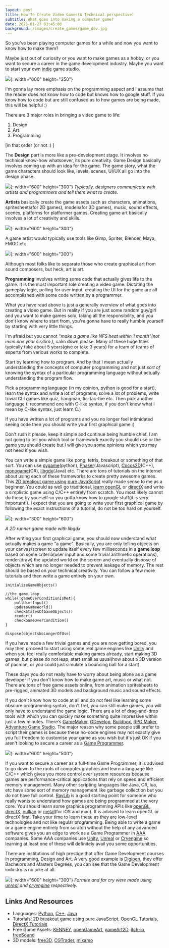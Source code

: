 ```yaml
---
layout: post
title: How To Create Video Games(A Technical perspective)
subtitle: What goes into making a computer game?
date: 2021-01-27 03:45:00
background: /images/create_games/game_dev.jpg
---
```

So you've been playing computer games for a while and now you want to know how to make them?

Maybe just out of curiosity or you want to make games as a hobby, or you want to secure a career in the game development industry. Maybe you want to start your own [indie](https://en.wikipedia.org/wiki/Indie_game_development) game studio.

![](/startbootstrap-clean-blog-jekyll/images/create_games/playing_game.jpg){: width="600" height="350"}

I'm gonna lay more emphasis on the programming aspect and I assume that the reader does not know how to code but knows how to google stuff. If you know how to code but are still confused as to how games are being made, this will be helpful :)

There are 3 major roles in bringing a video game to life:

1. Design
2. Art
3. Programming

\[in that order (or not :) \]

The **Design** part is more like a pre-development stage. It involves no technical know-how whatsoever, its pure creativity. Game Design basically involves coming up with an idea for the game. The game story, what the game characters should look like, levels, scenes, UI/UX all go into the design phase.

![](/startbootstrap-clean-blog-jekyll/images/create_games/designer.jpg){: width="600" height="300"}&nbsp;*Typically, designers communicate with artists and programmers and tell them what to create.*

**Artists** basically create the game assets such as characters, animations, spritesheets(for 2D games), models(for 3D games), music, sound effects, scenes, platforms for platformer games. Creating game art basically involves a lot of creativity and skills.

![](/startbootstrap-clean-blog-jekyll/images/create_games/artist.jpg){: width="600" height="300"}

A game artist would typically use tools like Gimp, Spriter, Blender, Maya, FMOD etc

![](/startbootstrap-clean-blog-jekyll/images/create_games/acharcter.jpg){: width="600" height="300"}

Although most folks like to separate those who create graphical art from sound composers, but heck, art is art.

**Programming** involves writing some code that actually gives life to the game. It is the most important role creating a video game. Dictating the gameplay logic, polling for user input, creating the UI for the game are all accomplished with some code written by a programmer.

What you have read above is just a generally overview of what goes into creating a video game. But in reality if you are just some random guy/girl and you want to make games solo, taking all the responsibility, and you don't know where to start from, you're gonna have to really humble yourself by starting with very little things.

I'm afraid but you cannot *"make a game like NFS heat within 1 month"(not even one year sis/bro )*, calm down please. Many of these huge titles typically take about 5 years(give or take 3 years) for a team of teams of experts from various works to complete.

Start by learning how to program. And by that I mean actually understanding the concepts of computer programming and not just *sort of* knowing the syntax of a particular programming language without actually understanding the program flow.

Pick a programming language (in my opinion, [python](https://www.python.org/downloads/) is good for a start), learn the syntax and write a lot of programs, solve a lot of problems, write trivial CLI games like quiz, hangman, tic-tac-toe etc. Then pick another language (I recommend one with C-like syntax, if you don't know what I mean by C-like syntax, just learn C.)

If you have written a lot of programs and you no longer feel intimidated seeing code then you should write your first graphical game :)

Don't rush it please, keep it simple and continue being humble chief. I am not going to tell you which tool or framework exactly you should use or the game you should create but I will give you some opinions which you may not heed if you wish.

You can write a simple game like pong, tetris, breakout or something of that sort. You can use [pygame](https://www.pygame.org/)(python), [Phaser](https://phaser.io/)(Javascript), [Cocos2D](http://cocos2d.org/)(C++), [monogame](https://www.monogame.net/)(C\#), [libgdx](https://libgdx.badlogicgames.com/)(Java) etc. There are tons of tutorials on the internet about using each of these frameworks to create pretty awesome games. This [2D breakout game using pure JavaScript](https://developer.mozilla.org/en-US/docs/Games/Tutorials/2D_Breakout_game_pure_JavaScript) really made sense to me as a beginner. You could as well go traditional, [learn openGL](http://learnopengl.com/) or [directX](https://www.youtube.com/playlist?list=PLv8DnRaQOs5-ST_VDqgbbMRtzMtpK36Hy) and write a simplistic game using C/C++ entirely from scratch. You most likely cannot do these by yourself so you gotta know how to google stuff(it is very important\!). I expect that you are going to write your first graphical game by following the exact instructions of a tutorial, do not be too hard on yourself.

![](/startbootstrap-clean-blog-jekyll/images/create_games/runner.png){: width="300" height="600"}

*A 2D runner game made with libgdx*

After writing your first graphical game, you should now understand what actually makes a game "a game". Basically, you are only telling objects on your canvas/screen to update itself every few milliseconds in a **game loop** based on some criteria(user input and some trivial arithmetic operations), render(draw) the updated world on the screen and eventually dispose of objects which are no longer needed to prevent leakage of memory. The rest should be based on your technical creativity. You can follow a few more tutorials and then write a game entirely on your own.

~~~
initializeGameObjects()

//the game loop
while(!gameOverConditionIsMet){
    pollUserInput()
    updateGameWorld()
    checkStatesOfGameObjects()
    render()
    checkGameOverCondition()
}

dispose(objectsNoLongerOfUse)
~~~

If you have made a few trivial games and you are now getting bored, you may then proceed to start using some real game engines like [Unity](https://unity.com/) and when you feel really comfortable making games already, start making 3D games, but please do not leap, start small as usual(how about a 3D version of pacman, or you could just simulate a bouncing ball for a start).

These days you do not really have to worry about being alone as a game developer if you don't know how to make game art, music or what not. There are tons of free game assets online, from animation spritesheets to pre-rigged, animated 3D models and background music and sound effects.

If you don't know how to code at all and do not feel like learning some obscure programming syntax, don't fret, you can still make games, you will only have to understand the game logic. There are a lot of drag-and-drop tools with which you can quickly make something quite impressive within just a few minutes. There's [GameMaker](https://www.yoyogames.com/gamemaker), [GDevelop](https://gdevelop-app.com/), [Buildbox](https://www.buildbox.com/), [RPG Maker](http://www.rpgmakerweb.com/), [Adventure Game Studio](http://www.adventuregamestudio.co.uk/). The major reason why some people still prefer to script their games is because these no-code engines may not exactly give you full freedom to customise your game as you wish but it's just OK if you aren't looking to secure a career as a [Game Programmer](https://en.wikipedia.org/wiki/Video_game_programmer).

![](/startbootstrap-clean-blog-jekyll/images/create_games/programmer.jpg){: width="600" height="500"}

If you want to secure a career as a full-time Game Programmer, it is advised to go down to the roots of computer graphics and learn a language like C/C++ which gives you more control over system resources because games are performance-critical applications that rely on speed and efficient memory management. Many other scripting languages like Java, C\#, lua, etc have some sort of memory management like garbage collection but you do not have full control. [RayLib](https://www.raylib.com) is a good starting point for someone who really wants to understand how games are being programmed at the very core. You should learn some graphics programming APIs like [openGL](https://www.opengl.org/), [directX](https://en.wikipedia.org/wiki/DirectX), [vulkan](https://www.khronos.org/vulkan/) or [metal](https://developer.apple.com/metal/)(for iOS and mac). It is advised to learn openGL or directX first. Take your time to learn these as they are low-level technologies and not like regular programming. Being able to write a game or a game engine entirely from scratch without the help of any advanced software gives you an edge to work as a Game Programmer in [AAA](https://en.wikipedia.org/wiki/AAA_&#40;video_game_industry&#41;) companies. Some AAA companies use [Unity](https://unity.com/), [Unreal](https://www.unrealengine.com) or [Cryengine](https://www.cryengine.com/) so learning at least one of these will definitely avail you some opportunities.

There are institutions of high prestige that offer Game Development courses in programming, Design and Art. A very good example is [Digipen](https://www.digipen.edu/), they offer Bachelors and Masters Degrees, you can see that the Game Development industry is no joke at all.

![](/startbootstrap-clean-blog-jekyll/images/afortnight.jpg){: width="600" height="300"}&nbsp;*Fortnite and far cry were made using [unreal](https://www.unrealengine.com) and [cryengine](https://www.cryengine.com/) respectively.*

## Links And Resources

* Languages: [Python](https://www.youtube.com/watch?v=rfscVS0vtbw), [C++](https://www.learncpp.com/), [Java](https://docs.oracle.com/javase/tutorial/)
* Tutorials: [2D breakout game using pure JavaScript](https://developer.mozilla.org/en-US/docs/Games/Tutorials/2D_Breakout_game_pure_JavaScript), [OpenGL Tutorials](https://learnopengl.com), [DirectX Tutorials](https://www.youtube.com/playlist?list=PLv8DnRaQOs5-ST_VDqgbbMRtzMtpK36Hy)
* Free Game Assets: [KENNEY](https://www.kenney.nl/), [openGameArt](https://www.opengameart.org), [gameArt2D](https://www.gameart2d.com), [itch-io](https://www.itch.io/game-assets), [freeSound](https://freesound.org/browse/)
* 3D models: [free3D](https://www.free3d.com), [CGTrader](https://www.cgtrader.com), [mixamo](https://www.mixamo.com/)
